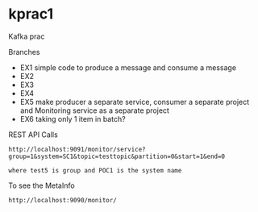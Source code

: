 # kprac1
Kafka prac

Branches
- EX1 simple code to produce a message and consume a message
- EX2	
- EX3
- EX4
- EX5	make producer a separate service, consumer a separate project and Monitoring service as a separate project
- EX6   taking only 1 item in batch?

REST API Calls

```
http://localhost:9091/monitor/service?group=1&system=SC1&topic=testtopic&partition=0&start=1&end=0

where test5 is group and POC1 is the system name
```

To see the MetaInfo

```
http://localhost:9090/monitor/
```